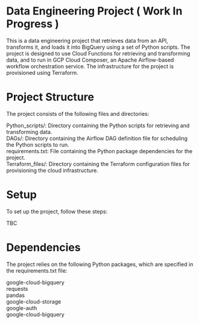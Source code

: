 # Data Engineering Project ( Work In Progress ) 
This is a data engineering project that retrieves data from an API, transforms it, and loads it into BigQuery using a set of Python scripts. The project is designed to use Cloud Functions for retrieving and transforming data, and to run in GCP Cloud Composer, an Apache Airflow-based workflow orchestration service. The infrastructure for the project is provisioned using Terraform.

# Project Structure
The project consists of the following files and directories:

Python_scripts/: Directory containing the Python scripts for retrieving and transforming data. <br>
DAGs/: Directory containing the Airflow DAG definition file for scheduling the Python scripts to run. <br>
requirements.txt: File containing the Python package dependencies for the project. <br>
Terraform_files/: Directory containing the Terraform configuration files for provisioning the cloud infrastructure. <br>

# Setup
To set up the project, follow these steps:

TBC 

# Dependencies
The project relies on the following Python packages, which are specified in the requirements.txt file:

google-cloud-bigquery <br>
requests <br>
pandas <br>
google-cloud-storage <br>
google-auth <br>
google-cloud-bigquery <br>
